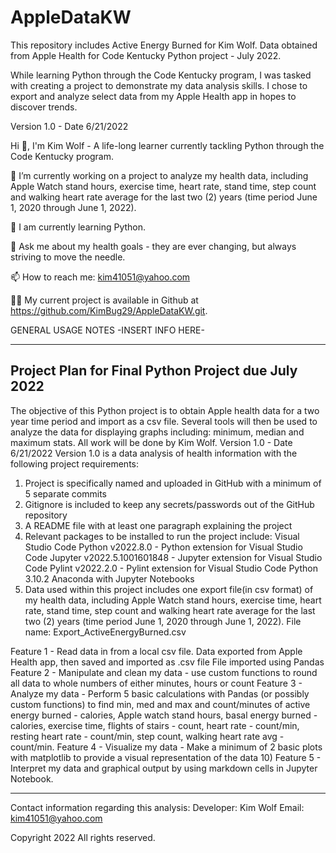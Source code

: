 # AppleDataKW
This repository includes Active Energy Burned for Kim Wolf. Data obtained from Apple Health for Code Kentucky Python project - July 2022. 

While learning Python through the Code Kentucky program, I was tasked with creating a project to demonstrate my data analysis skills. I chose to export and analyze select data from my Apple Health app in hopes to discover trends. 

Version 1.0 - Date 6/21/2022

Hi 👋, I'm Kim Wolf - A life-long learner currently tackling Python through the Code Kentucky program.

🔭 I’m currently working on a project to analyze my health data, including Apple Watch stand hours, exercise time, heart rate, stand time, step count and walking heart rate average for the last two (2) years (time period June 1, 2020 through June 1, 2022).

🌱 I am currently learning Python.

💬 Ask me about my health goals - they are ever changing, but always striving to move the needle.

📫 How to reach me: kim41051@yahoo.com

👨‍💻 My current project is available in Github at https://github.com/KimBug29/AppleDataKW.git.

GENERAL USAGE NOTES
-INSERT INFO HERE-
 
---------------------------------------------------------------------------------------
Project Plan for Final Python Project due July 2022
---------------------------------------------------------------------------------------
The objective of this Python project is to obtain Apple health data for a two year time period and import as a csv file. Several tools will then be used to analyze the data for displaying graphs including: minimum, median and maximum stats. All work will be done by Kim Wolf. 
Version 1.0 - Date 6/21/2022
Version 1.0 is a data analysis of health information with the following project requirements:
  1) Project is specifically named and uploaded in GitHub with a minimum of 5 separate commits
  2) Gitignore is included to keep any secrets/passwords out of the GitHub repository
  3) A README file with at least one paragraph explaining the project 
  4) Relevant packages to be installed to run the project include:
     Visual Studio Code
     Python  v2022.8.0 - Python extension for Visual Studio Code
     Jupyter v2022.5.1001601848 - Jupyter extension for Visual Studio Code
     Pylint v2022.2.0 - Pylint extension for Visual Studio Code
     Python 3.10.2
     Anaconda with Jupyter Notebooks  
  5) Data used within this project includes one export file(in csv format) of my health data, including Apple Watch stand hours, exercise time, heart rate, stand time, step count and walking heart rate average for the last two (2) years (time period June 1, 2020 through June 1, 2022). File name: Export_ActiveEnergyBurned.csv

  Feature 1 - Read data in from a local csv file. 
       Data exported from Apple Health app, then saved and imported as .csv file
          File imported using Pandas
  Feature 2 - Manipulate and clean my data - use custom functions to round all data to whole numbers of either minutes, hours or count
  Feature 3 - Analyze my data - Perform 5 basic calculations with Pandas (or possibly custom functions) to find min, med and max and count/minutes of active energy burned - calories, Apple watch stand hours, basal energy burned - calories, exercise time, flights of stairs - count, heart rate - count/min, resting heart rate - count/min, step count, walking heart rate avg - count/min.
  Feature 4 - Visualize my data - Make a minimum of 2 basic plots with matplotlib to provide a visual representation of the data
  10) Feature 5 - Interpret my data and graphical output by using markdown cells in Jupyter Notebook.

---------------------------------------------------------------------------------------
Contact information regarding this analysis: 
  Developer: Kim Wolf
  Email: kim41051@yahoo.com

Copyright 2022 All rights reserved.